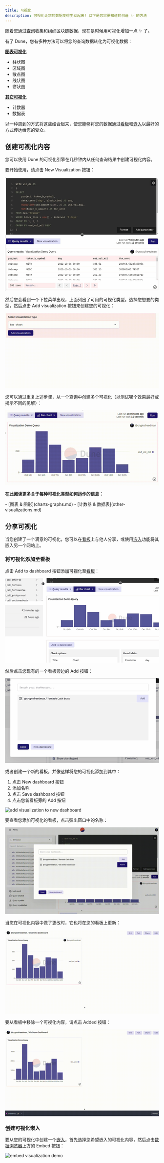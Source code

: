 ```yaml
---
title: 可视化
description: 可视化让您的数据变得生动起来! 以下是您需要知道的创造 ✨ 的方法
---
```


随着您通过[查询](../../features/queries/)收集和组织区块链数据，现在是时候用可视化增加一点 ✨ 了。

有了 Dune，您有多种方法可以将您的查询数据转化为可视化数据：

[**图表可视化**](charts-graphs.md)

* 柱状图
* 区域图
* 散点图
* 线状图
* 饼状图

[**其它可视化**](other-visualizations.md)

* 计数器
* 数据表

以一种周到的方式将这些结合起来，使您能够将您的数据通过[看板](../../features/dashboards.md)和[嵌入](../sharing/embeds/index.md)以最好的方式传达给您的受众。

## 创建可视化内容

您可以使用 Dune 的可视化引擎在几秒钟内从任何查询结果中创建可视化内容。

要开始使用，请点击 <span class="fk-btn-2">New Visualization</span> 按钮：

![new visualization click button](images/new-visualization-click-button.gif)

然后您会看到一个下拉菜单出现，上面列出了可用的可视化类型。选择您想要的类型，然后点击 <span class="fk-btn-1">Add visualization</span> 按钮来创建您的可视化：

![select visualization from dropdown](images/select-visualization-from-dropdown.gif)

您可以通过重复上述步骤，从一个查询中创建多个可视化（以测试哪个效果最好或揭示不同的见解）：

![](images/adding-multiple-visualizations.gif)

**在此阅读更多关于每种可视化类型如何运作的信息：**

<div class="cards grid" markdown>
- [图表 & 图形](charts-graphs.md)
- [计数器 & 数据表](other-visualizations.md)
</div>

## 分享可视化

当您创建了一个满意的可视化，您可以在[看板](../dashboards.md)上与他人分享，或使用[嵌入](../sharing/embeds/index.md)功能将其嵌入另一个网站上。

### 将可视化添加至看板

点击 <span class="fk-btn-3">Add to dashboard</span> 按钮添加可视化至[看板](../dashboards.md)：

![add visualization to dashboard](images/add-visualization-to-dashboard.gif)

然后点击您现有的一个看板旁边的 <span class="fk-btn-2">Add</span> 按钮：

![added to dashboard](images/added-to-dashboard.gif)

 或者创建一个新的看板，并像这样将您的可视化添加到其中：
 
 1. 点击 <span class="fk-btn-3">New dashboard</span> 按钮
 2. 添加名称
 3. 点击 <span class="fk-btn-1">Save dashboard</span> 按钮
 4. 点击您新看板旁的 <span class="fk-btn-2">Add</span> 按钮

![add visualization to new dashboard](images/add-visualization-to-new-dashboard.gif)

要查看您添加可视化的看板，点击弹出窗口中的名称：

![view visualization on dashboard](images/view-visualization-on-dashboard.gif)

当您在可视化内容中做了更改时，它也将在您的看板上更新：

![changing visualization updates dashboard](images/changing-visualization-updates-dashboard.gif)

要从看板中移除一个可视化内容，请点击 <span class="fk-btn-4">Added</span> 按钮：

![removing visualization from dashboard](images/removing-visualization-from-dashboard.gif)

### 创建可视化嵌入

要从您的可视化中创建一个[嵌入](../sharing/embeds/index.md)，首先选择您希望嵌入的可视化内容，然后点击[数据浏览器](../../features/queries/data-explorer.md)上方的 <span class="fk-btn-3">Embed</span> 按钮：

![embed visualization demo](images/embed-visualization-demo.gif)